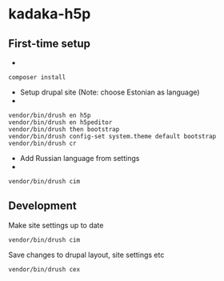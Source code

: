 # kadaka-h5p

## First-time setup
- 
```
composer install
```
- Setup drupal site (Note: choose Estonian as language)
- 
```
vendor/bin/drush en h5p
vendor/bin/drush en h5peditor
vendor/bin/drush then bootstrap
vendor/bin/drush config-set system.theme default bootstrap
vendor/bin/drush cr
```
- Add Russian language from settings
- 
```
vendor/bin/drush cim
```

## Development

Make site settings up to date
```
vendor/bin/drush cim
```
Save changes to drupal layout, site settings etc
```
vendor/bin/drush cex
```
